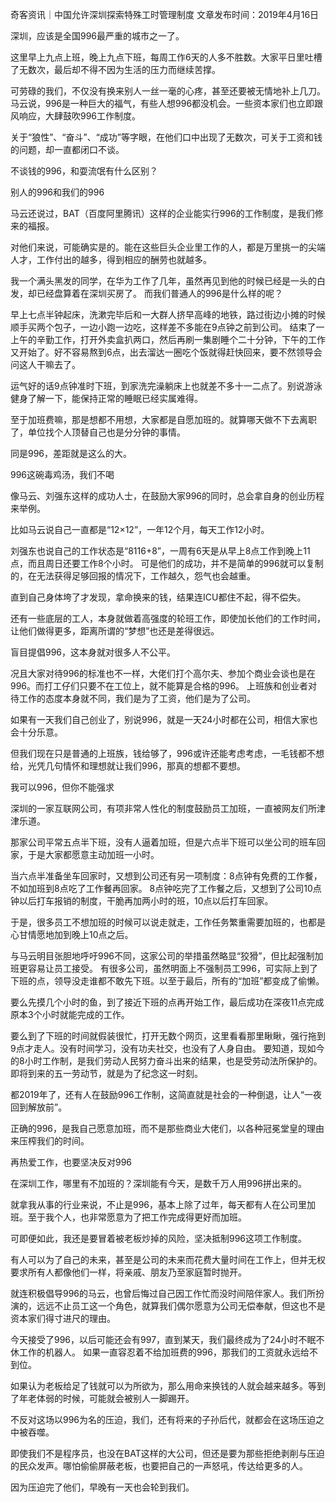 奇客资讯｜中国允许深圳探索特殊工时管理制度 文章发布时间：2019年4月16日

深圳，应该是全国996最严重的城市之一了。

这里早上九点上班，晚上九点下班，每周工作6天的人多不胜数。大家平日里吐槽了无数次，最后却不得不因为生活的压力而继续苦撑。

可劳碌的我们，不仅没有换来别人一丝一毫的心疼，甚至还要被无情地补上几刀。 马云说，996是一种巨大的福气，有些人想996都没机会。一些资本家们也立即跟风响应，大肆鼓吹996工作制度。

关于“狼性”、“奋斗”、“成功”等字眼，在他们口中出现了无数次，可关于工资和钱的问题，却一直都闭口不谈。

不谈钱的996，和耍流氓有什么区别？

别人的996和我们的996

马云还说过，BAT（百度阿里腾讯）这样的企业能实行996的工作制度，是我们修来的福报。

对他们来说，可能确实是的。能在这些巨头企业里工作的人，都是万里挑一的尖端人才，工作付出的越多，得到相应的酬劳也就越多。

我一个满头黑发的同学，在华为工作了几年，虽然再见到他的时候已经是一头的白发，却已经盘算着在深圳买房了。 而我们普通人的996是什么样的呢？

早上七点半钟起床，洗漱完毕后和一大群人挤早高峰的地铁，路过街边小摊的时候顺手买两个包子，一边小跑一边吃，这样差不多能在9点钟之前到公司。 结束了一上午的辛勤工作，打开外卖盒扒两口，然后再刷一集剧睡个二十分钟，下午的工作又开始了。好不容易熬到6点，出去溜达一圈吃个饭就得赶快回来，要不然领导会问这人干嘛去了。

运气好的话9点钟准时下班，到家洗完澡躺床上也就差不多十一二点了。别说游泳健身了解一下，能保持正常的睡眠已经实属难得。

至于加班费嘛，那是想都不用想，大家都是自愿加班的。就算哪天做不下去离职了，单位找个人顶替自己也是分分钟的事情。

同是996，差距就是这么的大。

996这碗毒鸡汤，我们不喝

像马云、刘强东这样的成功人士，在鼓励大家996的同时，总会拿自身的创业历程来举例。

比如马云说自己一直都是“12×12”，一年12个月，每天工作12小时。

刘强东也说自己的工作状态是“8116+8”，一周有6天是从早上8点工作到晚上11点，而且周日还要工作8个小时。 可是他们的成功，并不是简单的996就可以复制的，在无法获得足够回报的情况下，工作越久，怨气也会越重。

直到自己身体垮了才发现，拿命换来的钱，结果连ICU都住不起，得不偿失。

还有一些底层的工人，本身就做着高强度的轮班工作，即使加长他们的工作时间，让他们做得更多，距离所谓的“梦想”也还是差得很远。

盲目提倡996，这本身就对很多人不公平。

况且大家对待996的标准也不一样，大佬们打个高尔夫、参加个商业会谈也是在996。而打工仔们只要不在工位上，就不能算是合格的996。 上班族和创业者对待工作的态度本身就不同，我们是为了工资，他们是为了公司。

如果有一天我们自己创业了，别说996，就是一天24小时都在公司，相信大家也会十分乐意。

但我们现在只是普通的上班族，钱给够了，996或许还能考虑考虑，一毛钱都不想给，光凭几句情怀和理想就让我们996，那真的想都不要想。

我可以996，但你不能强求

深圳的一家互联网公司，有项非常人性化的制度鼓励员工加班，一直被网友们所津津乐道。

那家公司平常五点半下班，没有人逼着加班，但是六点半下班可以坐公司的班车回家，于是大家都愿意主动加班一小时。

当六点半准备坐车回家时，又想到公司还有另一项制度：8点钟有免费的工作餐，不如加班到8点吃了工作餐再回家。 8点钟吃完了工作餐之后，又想到了公司10点钟以后打车报销的制度，干脆再加两小时的班，10点以后打车回家。

于是，很多员工不想加班的时候可以说走就走，工作任务繁重需要加班的，也都是心甘情愿地加到晚上10点之后。

与马云明目张胆地呼吁996不同，这家公司的举措虽然略显“狡猾”，但比起强制加班更容易让员工接受。 有很多公司，虽然明面上不强制员工996，可实际上到了下班的点，领导没走谁都不敢先下班。以至于最后，所有的“加班”都变成了偷懒。

要么先摸几个小时的鱼，到了接近下班的点再开始工作，最后成功在深夜11点完成原本3个小时就能完成的工作。

要么到了下班的时间就假装很忙，打开无数个网页，这里看看那里瞅瞅，强行拖到9点才走人。没有时间学习，没有功夫社交，也没有了人身自由。 要知道，现如今的8小时工作制，是我们劳动人民努力奋斗出来的结果，也是受劳动法所保护的。即将到来的五一劳动节，就是为了纪念这一时刻。

都2019年了，还有人在鼓励996工作制，这简直就是社会的一种倒退，让人“一夜回到解放前”。

正确的996，是我自己愿意加班，而不是那些商业大佬们，以各种冠冕堂皇的理由来压榨我们的时间。

再热爱工作，也要坚决反对996

在深圳工作，哪里有不加班的？深圳能有今天，是数千万人用996拼出来的。

就拿我从事的行业来说，不止是996，基本上除了过年，每天都有人在公司里加班。至于我个人，也非常愿意为了把工作完成得更好而加班。

可即便如此，我还是要冒着被老板炒掉的风险，坚决抵制996这项工作制度。

有人可以为了自己的未来，甚至是公司的未来而花费大量时间在工作上，但并无权要求所有人都像他们一样，将亲戚、朋友乃至家庭暂时抛开。

就连积极倡导996的马云，也曾后悔过自己因工作忙而没时间陪伴家人。我们所扮演的，远远不止员工这一个角色，就算我们偶尔愿意为公司无偿奉献，但这也不是资本家们得寸进尺的理由。

今天接受了996，以后可能还会有997，直到某天，我们最终成为了24小时不眠不休工作的机器人。 如果一直容忍着不给加班费的996，那我们的工资就永远给不到位。

如果认为老板给足了钱就可以为所欲为，那么用命来换钱的人就会越来越多。等到了年老体弱的时候，可能就会被别人一脚踢开。

不反对这场以996为名的压迫，我们，还有将来的子孙后代，就都会在这场压迫之中被吞噬。

即使我们不是程序员，也没在BAT这样的大公司，但还是要为那些拒绝剥削与压迫的民众发声。哪怕偷偷屏蔽老板，也要把自己的一声怒吼，传达给更多的人。

因为压迫完了他们，早晚有一天也会轮到我们。